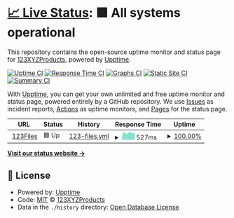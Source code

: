# [📈 Live Status](https://123XYZProducts.github.io/123Files-Status): <!--live status--> **🟩 All systems operational**

This repository contains the open-source uptime monitor and status page for [123XYZProducts](https://123XYZProducts.github.io/123Files-Status), powered by [Upptime](https://github.com/upptime/upptime).

[![Uptime CI](https://github.com/123XYZProducts/123Files-Status/workflows/Uptime%20CI/badge.svg)](https://github.com/123XYZProducts/123Files-Status/actions?query=workflow%3A%22Uptime+CI%22)
[![Response Time CI](https://github.com/123XYZProducts/123Files-Status/workflows/Response%20Time%20CI/badge.svg)](https://github.com/123XYZProducts/123Files-Status/actions?query=workflow%3A%22Response+Time+CI%22)
[![Graphs CI](https://github.com/123XYZProducts/123Files-Status/workflows/Graphs%20CI/badge.svg)](https://github.com/123XYZProducts/123Files-Status/actions?query=workflow%3A%22Graphs+CI%22)
[![Static Site CI](https://github.com/123XYZProducts/123Files-Status/workflows/Static%20Site%20CI/badge.svg)](https://github.com/123XYZProducts/123Files-Status/actions?query=workflow%3A%22Static+Site+CI%22)
[![Summary CI](https://github.com/123XYZProducts/123Files-Status/workflows/Summary%20CI/badge.svg)](https://github.com/123XYZProducts/123Files-Status/actions?query=workflow%3A%22Summary+CI%22)

With [Upptime](https://upptime.js.org), you can get your own unlimited and free uptime monitor and status page, powered entirely by a GitHub repository. We use [Issues](https://github.com/123XYZProducts/123Files-Status/issues) as incident reports, [Actions](https://github.com/123XYZProducts/123Files-Status/actions) as uptime monitors, and [Pages](https://123XYZProducts.github.io/123Files-Status) for the status page.

<!--start: status pages-->
<!-- This summary is generated by Upptime (https://github.com/upptime/upptime) -->
<!-- Do not edit this manually, your changes will be overwritten -->
<!-- prettier-ignore -->
| URL | Status | History | Response Time | Uptime |
| --- | ------ | ------- | ------------- | ------ |
| <img alt="" src="https://favicons.githubusercontent.com/123files.xyz" height="13"> [123Files](https://123files.xyz) | 🟩 Up | [123-files.yml](https://github.com/123XYZProducts/123Files-Status/commits/HEAD/history/123-files.yml) | <details><summary><img alt="Response time graph" src="./graphs/123-files/response-time-week.png" height="20"> 527ms</summary><br><a href="https://123XYZProducts.github.io/123Files-Status/history/123-files"><img alt="Response time 512" src="https://img.shields.io/endpoint?url=https%3A%2F%2Fraw.githubusercontent.com%2F123XYZProducts%2F123Files-Status%2FHEAD%2Fapi%2F123-files%2Fresponse-time.json"></a><br><a href="https://123XYZProducts.github.io/123Files-Status/history/123-files"><img alt="24-hour response time 484" src="https://img.shields.io/endpoint?url=https%3A%2F%2Fraw.githubusercontent.com%2F123XYZProducts%2F123Files-Status%2FHEAD%2Fapi%2F123-files%2Fresponse-time-day.json"></a><br><a href="https://123XYZProducts.github.io/123Files-Status/history/123-files"><img alt="7-day response time 527" src="https://img.shields.io/endpoint?url=https%3A%2F%2Fraw.githubusercontent.com%2F123XYZProducts%2F123Files-Status%2FHEAD%2Fapi%2F123-files%2Fresponse-time-week.json"></a><br><a href="https://123XYZProducts.github.io/123Files-Status/history/123-files"><img alt="30-day response time 558" src="https://img.shields.io/endpoint?url=https%3A%2F%2Fraw.githubusercontent.com%2F123XYZProducts%2F123Files-Status%2FHEAD%2Fapi%2F123-files%2Fresponse-time-month.json"></a><br><a href="https://123XYZProducts.github.io/123Files-Status/history/123-files"><img alt="1-year response time 512" src="https://img.shields.io/endpoint?url=https%3A%2F%2Fraw.githubusercontent.com%2F123XYZProducts%2F123Files-Status%2FHEAD%2Fapi%2F123-files%2Fresponse-time-year.json"></a></details> | <details><summary><a href="https://123XYZProducts.github.io/123Files-Status/history/123-files">100.00%</a></summary><a href="https://123XYZProducts.github.io/123Files-Status/history/123-files"><img alt="All-time uptime 99.99%" src="https://img.shields.io/endpoint?url=https%3A%2F%2Fraw.githubusercontent.com%2F123XYZProducts%2F123Files-Status%2FHEAD%2Fapi%2F123-files%2Fuptime.json"></a><br><a href="https://123XYZProducts.github.io/123Files-Status/history/123-files"><img alt="24-hour uptime 100.00%" src="https://img.shields.io/endpoint?url=https%3A%2F%2Fraw.githubusercontent.com%2F123XYZProducts%2F123Files-Status%2FHEAD%2Fapi%2F123-files%2Fuptime-day.json"></a><br><a href="https://123XYZProducts.github.io/123Files-Status/history/123-files"><img alt="7-day uptime 100.00%" src="https://img.shields.io/endpoint?url=https%3A%2F%2Fraw.githubusercontent.com%2F123XYZProducts%2F123Files-Status%2FHEAD%2Fapi%2F123-files%2Fuptime-week.json"></a><br><a href="https://123XYZProducts.github.io/123Files-Status/history/123-files"><img alt="30-day uptime 100.00%" src="https://img.shields.io/endpoint?url=https%3A%2F%2Fraw.githubusercontent.com%2F123XYZProducts%2F123Files-Status%2FHEAD%2Fapi%2F123-files%2Fuptime-month.json"></a><br><a href="https://123XYZProducts.github.io/123Files-Status/history/123-files"><img alt="1-year uptime 99.99%" src="https://img.shields.io/endpoint?url=https%3A%2F%2Fraw.githubusercontent.com%2F123XYZProducts%2F123Files-Status%2FHEAD%2Fapi%2F123-files%2Fuptime-year.json"></a></details>

<!--end: status pages-->

[**Visit our status website →**](https://123XYZProducts.github.io/123Files-Status)

## 📄 License

- Powered by: [Upptime](https://github.com/upptime/upptime)
- Code: [MIT](./LICENSE) © [123XYZProducts](https://123XYZProducts.github.io/123Files-Status)
- Data in the `./history` directory: [Open Database License](https://opendatacommons.org/licenses/odbl/1-0/)
